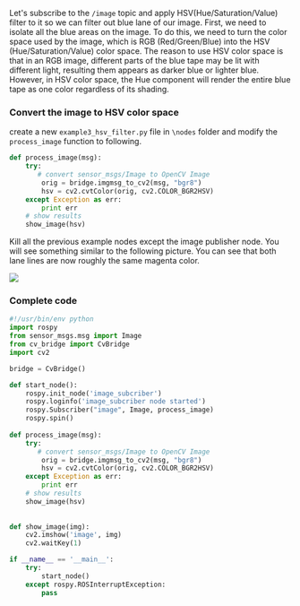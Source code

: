 Let's subscribe to the `/image` topic and apply HSV(Hue/Saturation/Value)  filter to it so we can filter out blue lane of our image.  First, we need to isolate all the blue areas on the image. To do this, we  need to turn the color space used by the image, which is RGB (Red/Green/Blue) into the HSV (Hue/Saturation/Value) color space. The reason to use HSV color space  is that in an RGB image, different parts of the blue tape may be lit with different light, resulting them appears as darker blue or lighter blue. However, in HSV color space, the Hue component will render the entire blue tape as one color regardless of its shading. 

### Convert the image to HSV color space
create a new `example3_hsv_filter.py` file in `\nodes` folder and modify the `process_image` function to following. 

```python
def process_image(msg):
    try:
       # convert sensor_msgs/Image to OpenCV Image
        orig = bridge.imgmsg_to_cv2(msg, "bgr8")
        hsv = cv2.cvtColor(orig, cv2.COLOR_BGR2HSV)
    except Exception as err:
        print err
    # show results
    show_image(hsv)
````



Kill all the previous example nodes except the image publisher node. You will see something similar to the following picture. You can see that both lane lines are now roughly the same magenta color.

![](https://miro.medium.com/max/320/1*oYcnlsHbpfwczWPgkwFKsw.png)
### Complete code
```python
#!/usr/bin/env python
import rospy
from sensor_msgs.msg import Image
from cv_bridge import CvBridge
import cv2

bridge = CvBridge()

def start_node():
    rospy.init_node('image_subcriber')
    rospy.loginfo('image_subcriber node started')
    rospy.Subscriber("image", Image, process_image)
    rospy.spin()
    
def process_image(msg):
    try:
       # convert sensor_msgs/Image to OpenCV Image
        orig = bridge.imgmsg_to_cv2(msg, "bgr8")
        hsv = cv2.cvtColor(orig, cv2.COLOR_BGR2HSV)
    except Exception as err:
        print err
    # show results
    show_image(hsv)
        
        
def show_image(img):
    cv2.imshow('image', img)
    cv2.waitKey(1)

if __name__ == '__main__':
    try:
        start_node()
    except rospy.ROSInterruptException:
        pass
```

